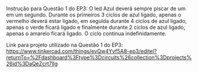 Instrução para Questão 1 do EP3: 
O led Azul deverá sempre piscar de um em um segundo. 
Durante os primeiros 3 ciclos de azul ligado, apenas o vermelho deverá estar ligado, em  seguida durante 4 ciclos de azul ligado, apenas o verde ficará ligado e finalmente  durante 2 ciclos de azul ligado, apenas o amarelo ficará ligado. O ciclo continua  indefinidamente. 

Link para projeto utilizado na Questão 1 do EP3: https://www.tinkercad.com/things/evQw4Yvf5A8-ep3/editel?returnTo=%2Fdashboard%3Ftype%3Dcircuits%26collection%3Dprojects%26id%3DaQeZcrt7llg

